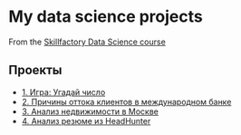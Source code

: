 # My data science projects
From the [Skillfactory Data Science course](https://skillfactory.ru/data-scientist)

## Проекты
* [1. Игра: Угадай число](https://github.com/LM8818/SF_Rep/blob/78875bde9bc77c1d3a4c31e7ef003c653396829d/%D0%98%D0%B3%D1%80%D0%B0%20-%20%D0%A3%D0%B3%D0%B0%D0%B4%D0%B0%D0%B9%20%D1%87%D0%B8%D1%81%D0%BB%D0%BE/README.md)
* [2. Причины оттока клиентов в международном банке](https://github.com/LM8818/SF_Rep/blob/78875bde9bc77c1d3a4c31e7ef003c653396829d/%D0%9F%D1%80%D0%B0%D0%BA%D1%82%D0%B8%D0%BA%D1%83%D0%BC%20-%20%D0%9F%D1%80%D0%B8%D1%87%D0%B8%D0%BD%D1%8B%20%D0%BE%D1%82%D1%82%D0%BE%D0%BA%D0%B0%20%D0%BA%D0%BB%D0%B8%D0%B5%D0%BD%D1%82%D0%BE%D0%B2%20%D0%B2%20%D0%BC%D0%B5%D0%B6%D0%B4%D1%83%D0%BD%D0%B0%D1%80%D0%BE%D0%B4%D0%BD%D0%BE%D0%BC%20%D0%B1%D0%B0%D0%BD%D0%BA%D0%B5/README.md)
* [3. Анализ недвижимости в Москве](https://github.com/LM8818/SF_Rep/blob/78875bde9bc77c1d3a4c31e7ef003c653396829d/%D0%9F%D1%80%D0%B0%D0%BA%D1%82%D0%B8%D0%BA%D1%83%D0%BC%20-%20DataCleaningProject/README.mdhttps://github.com/LM8818/SF_Rep/blob/78875bde9bc77c1d3a4c31e7ef003c653396829d/%D0%9F%D1%80%D0%B0%D0%BA%D1%82%D0%B8%D0%BA%D1%83%D0%BC%20-%20DataCleaningProject/README.md)
* [4. Анализ резюме из HeadHunter](____)
